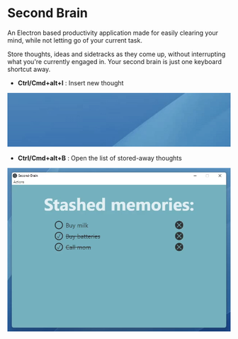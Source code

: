 # Second Brain
An Electron based productivity application made for easily clearing your mind, while not letting go of your current task.

Store thoughts, ideas and sidetracks as they come up, without interrupting what you're currently engaged in. Your second brain is just one keyboard shortcut away.

- **Ctrl/Cmd+alt+I** : Insert new thought

![popup-gif](./readme_assets/popup_preview.gif)


- **Ctrl/Cmd+alt+B** : Open the list of stored-away thoughts

![todolist-prev](./readme_assets/todolist_preview.png)
